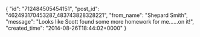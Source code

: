  {
   "id": "712484505454151",
   "post_id": "462493170453287_483743828328221",
   "from_name": "Shepard Smith",
   "message": "Looks like Scott found some  more homework for me......on it!",
   "created_time": "2014-08-26T18:44:02+0000"
 }
